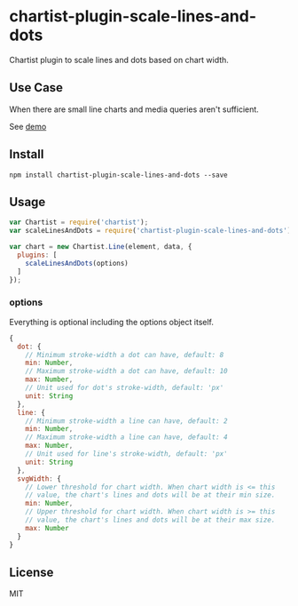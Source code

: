 # chartist-plugin-scale-lines-and-dots

Chartist plugin to scale lines and dots based on chart width.

## Use Case

When there are small line charts and media queries aren't sufficient.

See [demo](http://psalaets.github.io/chartist-plugin-scale-lines-and-dots/demo)

## Install

`npm install chartist-plugin-scale-lines-and-dots --save`

## Usage

```js
var Chartist = require('chartist');
var scaleLinesAndDots = require('chartist-plugin-scale-lines-and-dots');

var chart = new Chartist.Line(element, data, {
  plugins: [
    scaleLinesAndDots(options)
  ]
});
```

### options

Everything is optional including the options object itself.

```js
{
  dot: {
    // Minimum stroke-width a dot can have, default: 8
    min: Number,
    // Maximum stroke-width a dot can have, default: 10
    max: Number,
    // Unit used for dot's stroke-width, default: 'px'
    unit: String
  },
  line: {
    // Minimum stroke-width a line can have, default: 2
    min: Number,
    // Maximum stroke-width a line can have, default: 4
    max: Number,
    // Unit used for line's stroke-width, default: 'px'
    unit: String
  },
  svgWidth: {
    // Lower threshold for chart width. When chart width is <= this
    // value, the chart's lines and dots will be at their min size.
    min: Number,
    // Upper threshold for chart width. When chart width is >= this
    // value, the chart's lines and dots will be at their max size.
    max: Number
  }
}
```

## License

MIT
